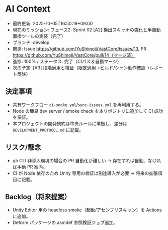 # AI Context
- 最終更新: 2025-10-05T16:50:19+09:00
- 現在のミッション: フェーズ2: Sprint 02 [A2] 検出スキャナの強化と半自動置換ツールの実装（完了）
- ブランチ: develop
- 関連: Issue https://github.com/YuShimoji/VastCore/issues/13, PR https://github.com/YuShimoji/VastCore/pull/14（マージ済）
- 進捗: 100% / ステータス: 完了（CIパス＆自動マージ）
- 次の予定: [A3] 段階適用と検証（限定適用→ビルド/シーン動作確認→レポート反映）

## 決定事項
- 共有ワークフロー `ci-smoke.yml`/`sync-issues.yml` を再利用する。
- Node の簡易 dev server / smoke check を本リポジトリに追加して CI 成功を保証。
- 本プロジェクトの開発規約は中央ルールに準拠し、差分は `DEVELOPMENT_PROTOCOL.md` に記載。
## リスク/懸念
- gh CLI 非導入環境の場合の PR 自動化が難しい → 存在すれば自動、なければ手動 PR 案内。
- CI が Node 依存のため Unity 専用の検証は別途導入が必要 → 将来の拡張項目に記載。

## Backlog（将来提案）
- Unity Editor 用の headless smoke（起動/アセンブリスキャン）を Actions に追加。
- Deform パッケージの asmdef 参照検証ジョブ追加。
